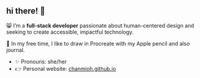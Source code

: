 ## hi there! 👋

😸 I’m a **full-stack developer** passionate about human-centered design and seeking to create accessible, impactful technology.

🎨 In my free time, I like to draw in Procreate with my Apple pencil and also journal.

- ✨ Pronouns: she/her
- 👉 Personal website: [chanmioh.github.io](https://chanmioh.github.io/)
